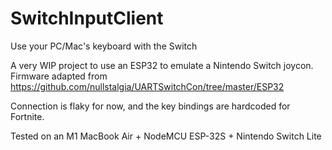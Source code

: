 # SwitchInputClient
Use your PC/Mac's keyboard with the Switch

A very WIP project to use an ESP32 to emulate a Nintendo Switch joycon.
Firmware adapted from https://github.com/nullstalgia/UARTSwitchCon/tree/master/ESP32

Connection is flaky for now, and the key bindings are hardcoded for Fortnite.


Tested on an M1 MacBook Air + NodeMCU ESP-32S + Nintendo Switch Lite
